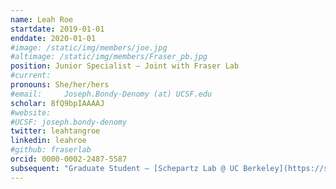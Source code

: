 ```yaml
---
name: Leah Roe
startdate: 2019-01-01
enddate: 2020-01-01
#image: /static/img/members/joe.jpg
#altimage: /static/img/members/Fraser_pb.jpg
position: Junior Specialist – Joint with Fraser Lab
#current:
pronouns: She/her/hers
#email: 	Joseph.Bondy-Denomy (at) UCSF.edu
scholar: 8fQ9bpIAAAAJ
#website:
#UCSF: joseph.bondy-denomy
twitter: leahtangroe
linkedin: leahroe
#github: fraserlab
orcid: 0000-0002-2487-5587
subsequent: "Graduate Student – [Schepartz Lab @ UC Berkeley](https://schepartzlab.com/)"
---
```

